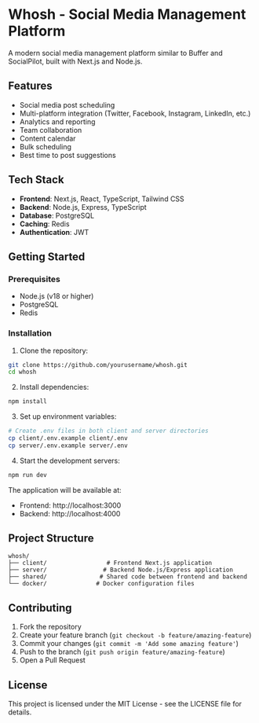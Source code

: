 # Whosh - Social Media Management Platform

A modern social media management platform similar to Buffer and SocialPilot, built with Next.js and Node.js.

## Features

- Social media post scheduling
- Multi-platform integration (Twitter, Facebook, Instagram, LinkedIn, etc.)
- Analytics and reporting
- Team collaboration
- Content calendar
- Bulk scheduling
- Best time to post suggestions

## Tech Stack

- **Frontend**: Next.js, React, TypeScript, Tailwind CSS
- **Backend**: Node.js, Express, TypeScript
- **Database**: PostgreSQL
- **Caching**: Redis
- **Authentication**: JWT

## Getting Started

### Prerequisites

- Node.js (v18 or higher)
- PostgreSQL
- Redis

### Installation

1. Clone the repository:
```bash
git clone https://github.com/yourusername/whosh.git
cd whosh
```

2. Install dependencies:
```bash
npm install
```

3. Set up environment variables:
```bash
# Create .env files in both client and server directories
cp client/.env.example client/.env
cp server/.env.example server/.env
```

4. Start the development servers:
```bash
npm run dev
```

The application will be available at:
- Frontend: http://localhost:3000
- Backend: http://localhost:4000

## Project Structure

```
whosh/
├── client/                 # Frontend Next.js application
├── server/                # Backend Node.js/Express application
├── shared/               # Shared code between frontend and backend
└── docker/              # Docker configuration files
```

## Contributing

1. Fork the repository
2. Create your feature branch (`git checkout -b feature/amazing-feature`)
3. Commit your changes (`git commit -m 'Add some amazing feature'`)
4. Push to the branch (`git push origin feature/amazing-feature`)
5. Open a Pull Request

## License

This project is licensed under the MIT License - see the LICENSE file for details. 